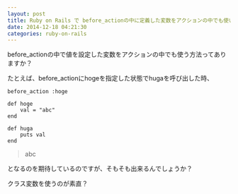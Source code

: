 ```yaml
---
layout: post
title: Ruby on Rails で before_actionの中に定義した変数をアクションの中でも使いたい
date: 2014-12-18 04:21:30
categories: ruby-on-rails
---
```

<!-- {% raw %} -->
<p>before_actionの中で値を設定した変数をアクションの中でも使う方法ってありますか？</p>

<p>たとえば、before_actionにhogeを指定した状態でhugaを呼び出した時、</p>

<pre><code>before_action :hoge

def hoge
    val = "abc"
end

def huga
    puts val
end
</code></pre>

<blockquote>
  <p>abc</p>
</blockquote>

<p>となるのを期待しているのですが、そもそも出来るんでしょうか？</p>

<p>クラス変数を使うのが素直？</p>
<!-- {% endraw %} -->
